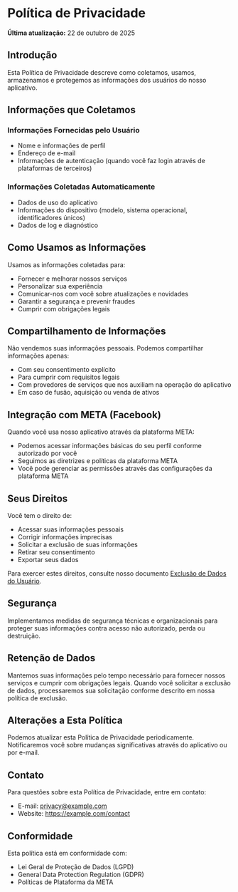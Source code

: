 # Política de Privacidade

**Última atualização:** 22 de outubro de 2025

## Introdução

Esta Política de Privacidade descreve como coletamos, usamos, armazenamos e protegemos as informações dos usuários do nosso aplicativo.

## Informações que Coletamos

### Informações Fornecidas pelo Usuário
- Nome e informações de perfil
- Endereço de e-mail
- Informações de autenticação (quando você faz login através de plataformas de terceiros)

### Informações Coletadas Automaticamente
- Dados de uso do aplicativo
- Informações do dispositivo (modelo, sistema operacional, identificadores únicos)
- Dados de log e diagnóstico

## Como Usamos as Informações

Usamos as informações coletadas para:
- Fornecer e melhorar nossos serviços
- Personalizar sua experiência
- Comunicar-nos com você sobre atualizações e novidades
- Garantir a segurança e prevenir fraudes
- Cumprir com obrigações legais

## Compartilhamento de Informações

Não vendemos suas informações pessoais. Podemos compartilhar informações apenas:
- Com seu consentimento explícito
- Para cumprir com requisitos legais
- Com provedores de serviços que nos auxiliam na operação do aplicativo
- Em caso de fusão, aquisição ou venda de ativos

## Integração com META (Facebook)

Quando você usa nosso aplicativo através da plataforma META:
- Podemos acessar informações básicas do seu perfil conforme autorizado por você
- Seguimos as diretrizes e políticas da plataforma META
- Você pode gerenciar as permissões através das configurações da plataforma META

## Seus Direitos

Você tem o direito de:
- Acessar suas informações pessoais
- Corrigir informações imprecisas
- Solicitar a exclusão de suas informações
- Retirar seu consentimento
- Exportar seus dados

Para exercer estes direitos, consulte nosso documento [Exclusão de Dados do Usuário](DATA_DELETION.md).

## Segurança

Implementamos medidas de segurança técnicas e organizacionais para proteger suas informações contra acesso não autorizado, perda ou destruição.

## Retenção de Dados

Mantemos suas informações pelo tempo necessário para fornecer nossos serviços e cumprir com obrigações legais. Quando você solicitar a exclusão de dados, processaremos sua solicitação conforme descrito em nossa política de exclusão.

## Alterações a Esta Política

Podemos atualizar esta Política de Privacidade periodicamente. Notificaremos você sobre mudanças significativas através do aplicativo ou por e-mail.

## Contato

Para questões sobre esta Política de Privacidade, entre em contato:
- E-mail: privacy@example.com
- Website: https://example.com/contact

## Conformidade

Esta política está em conformidade com:
- Lei Geral de Proteção de Dados (LGPD)
- General Data Protection Regulation (GDPR)
- Políticas de Plataforma da META
